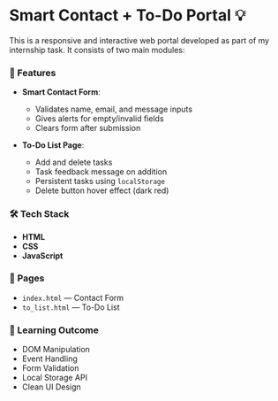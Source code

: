 # Smart Contact + To-Do Portal 💡
This is a responsive and interactive web portal developed as part of my internship task. It consists of two main modules:

### 🚀 Features

- **Smart Contact Form**: 
  - Validates name, email, and message inputs
  - Gives alerts for empty/invalid fields
  - Clears form after submission

- **To-Do List Page**:
  - Add and delete tasks
  - Task feedback message on addition
  - Persistent tasks using `localStorage`
  - Delete button hover effect (dark red)

### 🛠 Tech Stack
- **HTML**
- **CSS**
- **JavaScript**

### 📁 Pages

- `index.html` — Contact Form  
- `to_list.html` — To-Do List

### 🧠 Learning Outcome

- DOM Manipulation
- Event Handling
- Form Validation
- Local Storage API
- Clean UI Design
